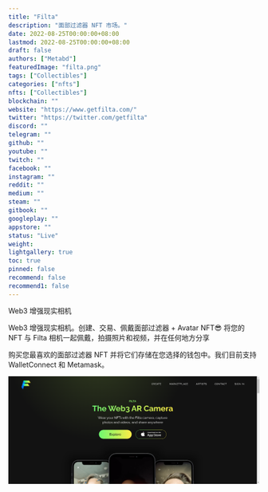 ```yaml
---
title: "Filta"
description: "面部过滤器 NFT 市场。"
date: 2022-08-25T00:00:00+08:00
lastmod: 2022-08-25T00:00:00+08:00
draft: false
authors: ["Metabd"]
featuredImage: "filta.png"
tags: ["Collectibles"]
categories: ["nfts"]
nfts: ["Collectibles"]
blockchain: ""
website: "https://www.getfilta.com/"
twitter: "https://twitter.com/getfilta"
discord: ""
telegram: ""
github: ""
youtube: ""
twitch: ""
facebook: ""
instagram: ""
reddit: ""
medium: ""
steam: ""
gitbook: ""
googleplay: ""
appstore: ""
status: "Live"
weight: 
lightgallery: true
toc: true
pinned: false
recommend: false
recommend1: false
---
```

Web3 增强现实相机

Web3 增强现实相机。创建、交易、佩戴面部过滤器 + Avatar NFT😎
将您的 NFT 与 Filta 相机一起佩戴，拍摄照片和视频，并在任何地方分享

购买您最喜欢的面部过滤器 NFT 并将它们存储在您选择的钱包中。我们目前支持 WalletConnect 和 Metamask。

![NFT](313213123.PNG)